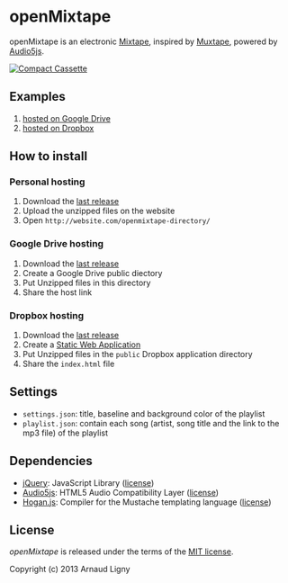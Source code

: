 openMixtape
===========

openMixtape is an electronic [Mixtape](http://en.wikipedia.org/wiki/Mixtape), inspired by [Muxtape](http://en.wikipedia.org/wiki/Muxtape), powered by [Audio5js](https://github.com/zohararad/audio5js).

[![Compact Cassette](http://upload.wikimedia.org/wikipedia/commons/f/f1/Tdkc60cassette.jpg "Compact Cassette")](http://en.wikipedia.org/wiki/File:Tdkc60cassette.jpg)


Examples
--------
1. [hosted on Google Drive](https://googledrive.com/host/0B6HLp_YaG_4DV2xjWHJqTW1qTTg/)
2. [hosted on Dropbox](https://dl-web.dropbox.com/spa/4f651hzlgq63emq/openMixtape/public/index.html)


How to install
--------------

### Personal hosting

1. Download the [last release](https://github.com/Narno/openMixtape/releases)
2. Upload the unzipped files on the website
3. Open `http://website.com/openmixtape-directory/`

### Google Drive hosting

1. Download the [last release](https://github.com/Narno/openMixtape/releases)
2. Create a Google Drive public diectory
3. Put Unzipped files in this directory
4. Share the host link

### Dropbox hosting

1. Download the [last release](https://github.com/Narno/openMixtape/releases)
2. Create a [Static Web Application](https://dl-web.dropbox.com/spa/pjlfdak1tmznswp/powered_by.js/public/index.html)
3. Put Unzipped files in the ```public``` Dropbox application directory
4. Share the ```index.html``` file


Settings
--------

* ```settings.json```: title, baseline and background color of the playlist
* ```playlist.json```: contain each song (artist, song title and the link to the mp3 file) of the playlist


Dependencies
------------

* [jQuery](https://github.com/jquery/jquery): JavaScript Library ([license](https://github.com/jquery/jquery/blob/master/MIT-LICENSE.txt))
* [Audio5js](https://github.com/zohararad/audio5js): HTML5 Audio Compatibility Layer ([license](https://github.com/zohararad/audio5js#license))
* [Hogan.js](https://github.com/twitter/hogan.js): Compiler for the Mustache templating language ([license](https://github.com/twitter/hogan.js/blob/master/LICENSE))


License
-----------------------------

_openMixtape_ is released under the terms of the [MIT license](http://opensource.org/licenses/MIT).

Copyright (c) 2013 Arnaud Ligny

